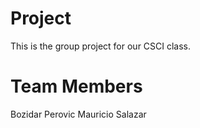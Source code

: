 # Project
This is the group project for our CSCI class.

# Team Members
Bozidar Perovic
Mauricio Salazar
